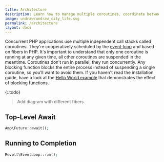 ```yaml
---
title: Architecture
description: Learn how to manage multiple coroutines, coordinate between them, and how to cancel pending operations.
image: undraw/undraw_city_life.svg
permalink: /architecture
layout: docs
---
```


Concurrent PHP applications use multiple independent call stacks called coroutines. They're cooperatively scheduled by the [event-loop](https://revolt.run) and based on fibers in PHP.
It's important to understand that only one coroutine is running at any given time, all other coroutines are suspended in the meantime.
Coroutines don't run in parallel, they run concurrently. Any blocking function blocks the entire process instead of suspending a single coroutine, so you'll want to avoid them.
If you haven't read the installation guide, have a look at the [Hello World example](/installation#hello-world) that demonstrates the effect of blocking functions.

{:.todo}
> Add diagram with different fibers.

## Top-Level Await

```php
Amp\Future::await();
```

## Running to Completion

```php
Revolt\EventLoop::run();
```